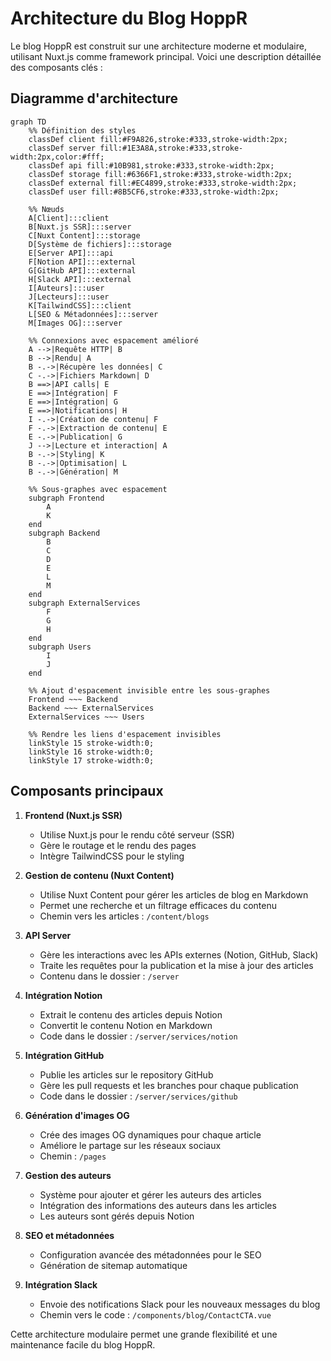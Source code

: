 # Architecture du Blog HoppR

Le blog HoppR est construit sur une architecture moderne et modulaire, utilisant Nuxt.js comme framework principal. Voici une description détaillée des composants clés :

## Diagramme d'architecture

```mermaid
graph TD
    %% Définition des styles
    classDef client fill:#F9A826,stroke:#333,stroke-width:2px;
    classDef server fill:#1E3A8A,stroke:#333,stroke-width:2px,color:#fff;
    classDef api fill:#10B981,stroke:#333,stroke-width:2px;
    classDef storage fill:#6366F1,stroke:#333,stroke-width:2px;
    classDef external fill:#EC4899,stroke:#333,stroke-width:2px;
    classDef user fill:#8B5CF6,stroke:#333,stroke-width:2px;

    %% Nœuds
    A[Client]:::client
    B[Nuxt.js SSR]:::server
    C[Nuxt Content]:::storage
    D[Système de fichiers]:::storage
    E[Server API]:::api
    F[Notion API]:::external
    G[GitHub API]:::external
    H[Slack API]:::external
    I[Auteurs]:::user
    J[Lecteurs]:::user
    K[TailwindCSS]:::client
    L[SEO & Métadonnées]:::server
    M[Images OG]:::server

    %% Connexions avec espacement amélioré
    A -->|Requête HTTP| B
    B -->|Rendu| A
    B -.->|Récupère les données| C
    C -.->|Fichiers Markdown| D
    B ==>|API calls| E
    E ==>|Intégration| F
    E ==>|Intégration| G
    E ==>|Notifications| H
    I -.->|Création de contenu| F
    F -.->|Extraction de contenu| E
    E -.->|Publication| G
    J -->|Lecture et interaction| A
    B -.->|Styling| K
    B -.->|Optimisation| L
    B -.->|Génération| M

    %% Sous-graphes avec espacement
    subgraph Frontend
        A
        K
    end
    subgraph Backend
        B
        C
        D
        E
        L
        M
    end
    subgraph ExternalServices
        F
        G
        H
    end
    subgraph Users
        I
        J
    end

    %% Ajout d'espacement invisible entre les sous-graphes
    Frontend ~~~ Backend
    Backend ~~~ ExternalServices
    ExternalServices ~~~ Users

    %% Rendre les liens d'espacement invisibles
    linkStyle 15 stroke-width:0;
    linkStyle 16 stroke-width:0;
    linkStyle 17 stroke-width:0;
```

## Composants principaux

1. **Frontend (Nuxt.js SSR)**
   - Utilise Nuxt.js pour le rendu côté serveur (SSR)
   - Gère le routage et le rendu des pages
   - Intègre TailwindCSS pour le styling

2. **Gestion de contenu (Nuxt Content)**
   - Utilise Nuxt Content pour gérer les articles de blog en Markdown
   - Permet une recherche et un filtrage efficaces du contenu
   - Chemin vers les articles : `/content/blogs`

3. **API Server**
   - Gère les interactions avec les APIs externes (Notion, GitHub, Slack)
   - Traite les requêtes pour la publication et la mise à jour des articles
   - Contenu dans le dossier : `/server`

4. **Intégration Notion**
   - Extrait le contenu des articles depuis Notion
   - Convertit le contenu Notion en Markdown
   - Code dans le dossier : `/server/services/notion`

5. **Intégration GitHub**
   - Publie les articles sur le repository GitHub
   - Gère les pull requests et les branches pour chaque publication
   - Code dans le dossier : `/server/services/github`

6. **Génération d'images OG**
   - Crée des images OG dynamiques pour chaque article
   - Améliore le partage sur les réseaux sociaux
   - Chemin : `/pages`

7. **Gestion des auteurs**
   - Système pour ajouter et gérer les auteurs des articles
   - Intégration des informations des auteurs dans les articles
   - Les auteurs sont gérés depuis Notion

8. **SEO et métadonnées**
   - Configuration avancée des métadonnées pour le SEO
   - Génération de sitemap automatique

9. **Intégration Slack**
   - Envoie des notifications Slack pour les nouveaux messages du blog
   - Chemin vers le code : `/components/blog/ContactCTA.vue`

Cette architecture modulaire permet une grande flexibilité et une maintenance facile du blog HoppR.
